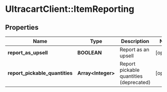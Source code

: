 # UltracartClient::ItemReporting

## Properties
Name | Type | Description | Notes
------------ | ------------- | ------------- | -------------
**report_as_upsell** | **BOOLEAN** | Report as an upsell | [optional] 
**report_pickable_quantities** | **Array&lt;Integer&gt;** | Report pickable quantities (deprecated) | [optional] 


